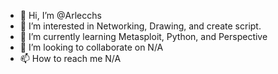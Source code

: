 - 👋 Hi, I’m @Arlecchs
- 👀 I’m interested in Networking, Drawing, and create script.
- 🌱 I’m currently learning Metasploit, Python, and Perspective
- 💞️ I’m looking to collaborate on N/A
- 📫 How to reach me N/A

<!---
Arlecchs/Arlecchs is a ✨ special ✨ repository because its `README.md` (this file) appears on your GitHub profile.
You can click the Preview link to take a look at your changes.
--->
